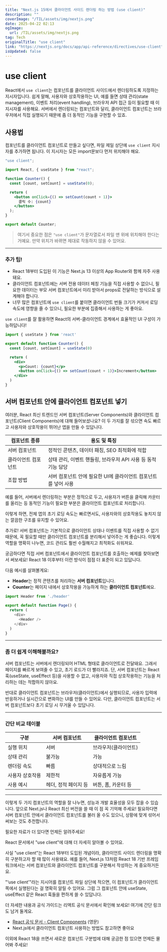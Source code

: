 ```yaml
---
title: "Next.js 15에서 클라이언트 사이드 렌더링 하는 방법 (use client)"
description: ""
coverImage: "/TIL/assets/img/nextjs.png"
date: 2025-04-22 02:13
ogImage: 
  url: /TIL/assets/img/nextjs.png
tag: Tech
originalTitle: "use client"
link: "https://nextjs.org/docs/app/api-reference/directives/use-client"
isUpdated: false
---
```



# use client

React에서 `use client`는 컴포넌트를 클라이언트 사이드에서 렌더링하도록 지정하는 지시자입니다. 쉽게 말해, 사용자와 상호작용하는 UI, 예를 들면 상태 관리(state management), 이벤트 처리(event handling), 브라우저 API 접근 등이 필요할 때 이 지시자를 사용해요. 서버에서 렌더링되는 컴포넌트와 달리, 클라이언트 컴포넌트는 브라우저에서 직접 실행되기 때문에 좀 더 동적인 기능을 구현할 수 있죠.

## 사용법

컴포넌트를 클라이언트 컴포넌트로 만들고 싶다면, 파일 제일 상단에 `use client` 지시자를 추가하면 됩니다. 이 지시자는 모든 import문보다 먼저 위치해야 해요.

```jsx
"use client";

import React, { useState } from "react";

function Counter() {
  const [count, setCount] = useState(0);

  return (
    <button onClick={() => setCount(count + 1)}>
      클릭 수: {count}
    </button>
  );
}

export default Counter;
```

> 여기서 중요한 점은 `"use client"`가 문자열로서 파일 맨 위에 위치해야 한다는 거예요. 만약 위치가 바뀌면 제대로 작동하지 않을 수 있어요.

---

### 추가 팁!

- React 18부터 도입된 이 기능은 Next.js 13 이상의 App Router와 함께 자주 사용돼요.
- 클라이언트 컴포넌트에는 서버 전용 데이터 페칭 기능을 직접 사용할 수 없으니, 필요한 데이터는 부모 서버 컴포넌트에서 미리 받아서 props로 전달하는 방식으로 설계해야 합니다.
- 너무 많은 컴포넌트에 `use client`를 붙이면 클라이언트 번들 크기가 커져서 로딩 속도에 영향을 줄 수 있으니, 필요한 부분에 집중해서 사용하는 게 좋아요.

`use client`를 잘 활용하면 React의 서버-클라이언트 경계에서 효율적인 UI 구성이 가능하답니다!

<!-- TIL 수평 -->
<ins class="adsbygoogle"
     style="display:block"
     data-ad-client="ca-pub-4877378276818686"
     data-ad-slot="1549334788"
     data-ad-format="auto"
     data-full-width-responsive="true"></ins>
<script>
(adsbygoogle = window.adsbygoogle || []).push({});
</script>

```jsx
import { useState } from 'react'

export default function Counter() {
  const [count, setCount] = useState(0)

  return (
    <div>
      <p>Count: {count}</p>
      <button onClick={() => setCount(count + 1)}>Increment</button>
    </div>
  )
}
```

## 서버 컴포넌트 안에 클라이언트 컴포넌트 넣기

여러분, React 최신 트렌드인 서버 컴포넌트(Server Components)와 클라이언트 컴포넌트(Client Components)에 대해 들어보셨나요? 이 두 가지를 잘 섞으면 속도 빠르고 사용자와 상호작용이 뛰어난 앱을 만들 수 있답니다.

| 컴포넌트 종류      | 용도 및 특징                                         |
|------------------|---------------------------------------------------|
| 서버 컴포넌트       | 정적인 콘텐츠, 데이터 패칭, SEO 최적화에 적합          |
| 클라이언트 컴포넌트  | 상태 관리, 이벤트 핸들링, 브라우저 API 사용 등 동적 기능 담당 |
| 조합 방법           | 서버 컴포넌트 안에 필요한 UI에 클라이언트 컴포넌트를 넣어 사용 |

예를 들어, 서버에서 렌더링하는 부분은 정적으로 두고, 사용자가 버튼을 클릭해 카운터를 올리는 등 동적인 기능이 필요한 부분은 클라이언트 컴포넌트로 처리합니다.

이렇게 하면, 전체 앱의 초기 로딩 속도는 빠르면서도, 사용자와의 상호작용도 놓치지 않는 깔끔한 구조를 유지할 수 있어요.

추가로! 서버 컴포넌트는 기본적으로 클라이언트 상태나 이벤트를 직접 사용할 수 없기 때문에, 꼭 필요할 때만 클라이언트 컴포넌트를 분리해서 넣어주는 게 좋습니다. 이렇게 역할을 명확히 나누면, 코드 관리도 훨씬 수월해지고 최적화도 쉬워져요.

궁금하다면 직접 서버 컴포넌트에서 클라이언트 컴포넌트를 호출하는 예제를 찾아보면서 써보세요! React 18 이후부터 이런 방식이 점점 더 표준이 되고 있답니다.

<!-- TIL 수평 -->
<ins class="adsbygoogle"
     style="display:block"
     data-ad-client="ca-pub-4877378276818686"
     data-ad-slot="1549334788"
     data-ad-format="auto"
     data-full-width-responsive="true"></ins>
<script>
(adsbygoogle = window.adsbygoogle || []).push({});
</script>

다음 예시를 살펴볼게요:

- **Header**는 정적 콘텐츠를 처리하는 **서버 컴포넌트**입니다.
- **Counter**는 페이지 내에서 상호작용을 가능하게 하는 **클라이언트 컴포넌트**예요.

```js
import Header from './header'
 
export default function Page() {
  return (
    <div>
      <Header />
    </div>
  )
}
```

---

### 좀 더 쉽게 이해해볼까요?

서버 컴포넌트는 서버에서 렌더링되어 HTML 형태로 클라이언트로 전달돼요. 그래서 페이지를 빠르게 보여줄 수 있고, 초기 로드가 더 빨라지죠. 단, 서버 컴포넌트는 React 훅(useState, useEffect 등)을 사용할 수 없고, 사용자와 직접 상호작용하는 기능을 처리하는 데는 적합하지 않아요.

반대로 클라이언트 컴포넌트는 브라우저(클라이언트)에서 실행되므로, 사용자 입력에 반응하거나 실시간으로 변화하는 UI를 만들 수 있어요. 다만, 클라이언트 컴포넌트는 서버 컴포넌트보다 초기 로딩 시 무거울 수 있답니다.

---

### 간단 비교 테이블

| 구분         | 서버 컴포넌트          | 클라이언트 컴포넌트      |
| ------------ | --------------------- | ----------------------- |
| 실행 위치     | 서버                  | 브라우저(클라이언트)     |
| 상태 관리     | 불가능                | 가능                    |
| 렌더링 속도   | 빠름                  | 상대적으로 느림          |
| 사용자 상호작용 | 제한적                 | 자유롭게 가능            |
| 사용 예시     | 헤더, 정적 페이지 등   | 버튼, 폼, 카운터 등       |

---

이렇게 두 가지 컴포넌트의 역할을 잘 나누면, 성능과 개발 효율성을 모두 잡을 수 있습니다. 앞으로 Next.js나 React 최신 버전을 쓸 때 이 점 꼭 기억해 주세요! 필요하다면 서버 컴포넌트 안에서 클라이언트 컴포넌트를 불러 올 수도 있으니, 상황에 맞게 섞어서 써보는 것도 추천합니다.

필요한 자료가 더 있다면 언제든 알려주세요!

<!-- TIL 수평 -->
<ins class="adsbygoogle"
     style="display:block"
     data-ad-client="ca-pub-4877378276818686"
     data-ad-slot="1549334788"
     data-ad-format="auto"
     data-full-width-responsive="true"></ins>
<script>
(adsbygoogle = window.adsbygoogle || []).push({});
</script>

React 문서에서 "use client"에 대해 더 자세히 알아볼 수 있어요.

사실 "use client"는 React 18부터 도입된 개념이라, 클라이언트 사이드 렌더링을 명확히 구분하고자 할 때 많이 사용돼요. 예를 들어, Next.js 13처럼 React 18 기반 프레임워크에서는 서버 컴포넌트와 클라이언트 컴포넌트를 구분해서 작성하는 게 중요하거든요.

"‘use client’"라는 지시어를 컴포넌트 파일 상단에 적으면, 이 컴포넌트가 클라이언트 쪽에서 실행된다는 걸 명확히 알릴 수 있어요. 그럼 그 컴포넌트 안에 useState, useEffect 같은 React 훅들을 편하게 쓸 수 있답니다.

더 자세한 내용과 공식 가이드는 리액트 공식 문서에서 확인해 보세요! 여기에 간단 링크도 남겨 둘게요.

- [React 공식 문서 - Client Components](https://reactjs.org/docs/client-components.html) (영문)  
- Next.js에서 클라이언트 컴포넌트 사용하는 방법도 참고하면 좋아요

이외에 React 18을 쓰면서 새로운 컴포넌트 구분법에 대해 궁금한 점 있으면 언제든 물어봐 주세요!